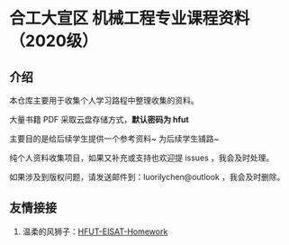 # 合工大宣区 机械工程专业课程资料（2020级）

## 介绍

本仓库主要用于收集个人学习路程中整理收集的资料。

大量书籍 PDF 采取云盘存储方式，**默认密码为 hfut**

主要目的是给后续学生提供一个参考资料~ 为后续学生铺路~

纯个人资料收集项目，如果又补充或支持也欢迎提 issues ，我会及时处理。

如果涉及到版权问题，请发送邮件到：luorilychen@outlook ，我会及时删除。

## 友情接接

1. 温柔的风狮子：[HFUT-EISAT-Homework](https://github.com/sunshineclover/HFUT-EISAT-CoursesData)

